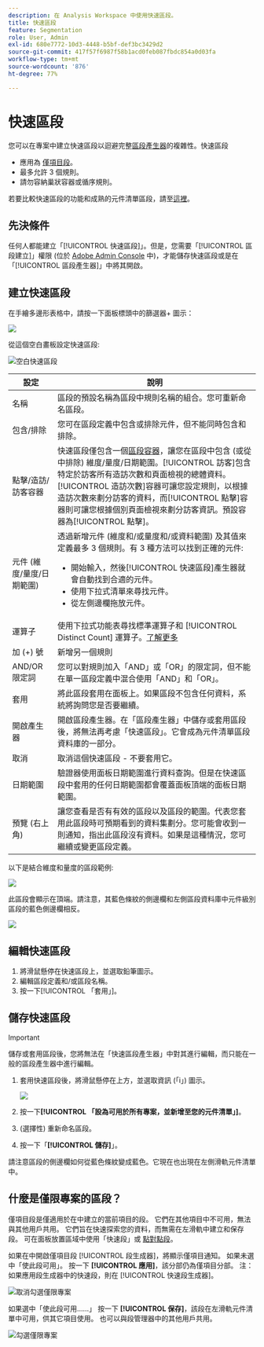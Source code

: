 ```yaml
---
description: 在 Analysis Workspace 中使用快速區段。
title: 快速區段
feature: Segmentation
role: User, Admin
exl-id: 680e7772-10d3-4448-b5bf-def3bc3429d2
source-git-commit: 417f57f6987f58b1acd0feb087fbdc854a0d03fa
workflow-type: tm+mt
source-wordcount: '876'
ht-degree: 77%

---
```


# 快速區段

您可以在專案中建立快速區段以迴避完整[區段產生器](/help/components/segmentation/segmentation-workflow/seg-build.md)的複雜性。快速區段

* 應用為 [僅項目段](https://experienceleague.adobe.com/docs/analytics/analyze/analysis-workspace/components/segments/quick-segments.html?lang=en#what-are-project-only-segments%3F)。
* 最多允許 3 個規則。
* 請勿容納巢狀容器或循序規則。

若要比較快速區段的功能和成熟的元件清單區段，請至[這裡](/help/analyze/analysis-workspace/components/segments/t-freeform-project-segment.md)。

## 先決條件

任何人都能建立「[!UICONTROL 快速區段]」。但是，您需要「[!UICONTROL 區段建立]」權限 (位於 [Adobe Admin Console](https://experienceleague.adobe.com/docs/analytics/admin/admin-console/permissions/summary-tables.html?lang=zh-Hant#analytics-tools) 中)，才能儲存快速區段或是在「[!UICONTROL 區段產生器]」中將其開啟。

## 建立快速區段

在手繪多邊形表格中，請按一下面板標頭中的篩選器+ 圖示：

![](assets/quick-seg1.png)

從這個空白畫板設定快速區段:

![空白快速區段](assets/qs-blank-slate.png)

| 設定 | 說明 |
| --- | --- |
| 名稱 | 區段的預設名稱為區段中規則名稱的組合。您可重新命名區段。 |
| 包含/排除 | 您可在區段定義中包含或排除元件，但不能同時包含和排除。 |
| 點擊/造訪/訪客容器 | 快速區段僅包含一個[區段容器](https://experienceleague.adobe.com/docs/analytics/components/segmentation/seg-overview.html?lang=zh-Hant#section_AF2A28BE92474DB386AE85743C71B2D6)，讓您在區段中包含 (或從中排除) 維度/量度/日期範圍。[!UICONTROL 訪客]包含特定於訪客所有造訪次數和頁面檢視的總體資料。[!UICONTROL 造訪次數]容器可讓您設定規則，以根據造訪次數來劃分訪客的資料，而[!UICONTROL 點擊]容器則可讓您根據個別頁面檢視來劃分訪客資訊。預設容器為[!UICONTROL 點擊]。 |
| 元件 (維度/量度/日期範圍) | 透過新增元件 (維度和/或量度和/或資料範圍) 及其值來定義最多 3 個規則。有 3 種方法可以找到正確的元件:<ul><li>開始輸入，然後[!UICONTROL 快速區段]產生器就會自動找到合適的元件。</li><li>使用下拉式清單來尋找元件。</li><li>從左側邊欄拖放元件。</li></ul> |
| 運算子 | 使用下拉式功能表尋找標準運算子和 [!UICONTROL Distinct Count] 運算子。[了解更多](https://experienceleague.adobe.com/docs/analytics/components/segmentation/segment-reference/seg-operators.html?lang=zh-Hant) |
| 加 (+) 號 | 新增另一個規則 |
| AND/OR 限定詞 | 您可以對規則加入「AND」或「OR」的限定詞，但不能在單一區段定義中混合使用「AND」和「OR」。 |
| 套用 | 將此區段套用在面板上。如果區段不包含任何資料，系統將詢問您是否要繼續。 |
| 開啟產生器 | 開啟區段產生器。在「區段產生器」中儲存或套用區段後，將無法再考慮「快速區段」。它會成為元件清單區段資料庫的一部分。 |
| 取消 | 取消這個快速區段 - 不要套用它。 |
| 日期範圍 | 驗證器使用面板日期範圍進行資料查詢。但是在快速區段中套用的任何日期範圍都會覆蓋面板頂端的面板日期範圍。 |
| 預覽 (右上角) | 讓您查看是否有有效的區段以及區段的範圍。代表您套用此區段時可預期看到的資料集劃分。您可能會收到一則通知，指出此區段沒有資料。如果是這種情況，您可繼續或變更區段定義。 |

以下是結合維度和量度的區段範例:

![](assets/quick-seg2.png)

此區段會顯示在頂端。請注意，其藍色條紋的側邊欄和左側區段資料庫中元件級別區段的藍色側邊欄相反。

![](assets/quick-seg5.png)

## 編輯快速區段

1. 將滑鼠懸停在快速區段上，並選取鉛筆圖示。
1. 編輯區段定義和/或區段名稱。
1. 按一下[!UICONTROL 「套用」]。

## 儲存快速區段

>[!IMPORTANT]
>儲存或套用區段後，您將無法在「快速區段產生器」中對其進行編輯，而只能在一般的區段產生器中進行編輯。

1. 套用快速區段後，將滑鼠懸停在上方，並選取資訊 (「i」) 圖示。

   ![](assets/quick-seg6.png)

1. 按一下&#x200B;**[!UICONTROL 「設為可用於所有專案，並新增至您的元件清單」]**。
1. (選擇性) 重新命名區段。
1. 按一下「**[!UICONTROL 儲存]**」。

請注意區段的側邊欄如何從藍色條紋變成藍色。它現在也出現在左側滑軌元件清單中。

## 什麼是僅限專案的區段？

僅項目段是僅適用於在中建立的當前項目的段。 它們在其他項目中不可用，無法與其他用戶共用。 它們旨在快速探索您的資料，而無需在左滑軌中建立和保存段。 可在面板放置區域中使用「快速段」或 [點對點段](https://experienceleague.adobe.com/docs/analytics/analyze/analysis-workspace/components/segments/ad-hoc-segments.html?lang=en)。

如果在中開啟僅項目段 [!UICONTROL 段生成器]，將顯示僅項目通知。 如果未選中「使此段可用」。 按一下 **[!UICONTROL 應用]**，該分部仍為僅項目分部。 注：如果應用段生成器中的快速段，則在 [!UICONTROL 快速段生成器]。

![取消勾選僅限專案](assets/project-only-unchecked.png)

如果選中「使此段可用……」 按一下 **[!UICONTROL 保存]**，該段在左滑軌元件清單中可用，供其它項目使用。 也可以與段管理器中的其他用戶共用。

![勾選僅限專案](assets/project-only-checked.png)
